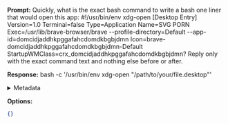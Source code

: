 **Prompt:**
Quickly, what is the exact bash command to write a bash one liner that would open this app: #!/usr/bin/env xdg-open
[Desktop Entry]
Version=1.0
Terminal=false
Type=Application
Name=SVG PORN
Exec=/usr/lib/brave-browser/brave --profile-directory=Default --app-id=domcidjaddhkpggafahcdomdkbgbjdmn
Icon=brave-domcidjaddhkpggafahcdomdkbgbjdmn-Default
StartupWMClass=crx_domcidjaddhkpggafahcdomdkbgbjdmn?
Reply only with the exact command text and nothing else before or after.

**Response:**
bash -c '/usr/bin/env xdg-open "/path/to/your/file.desktop"'

<details><summary>Metadata</summary>

- Duration: 1354 ms
- Datetime: 2023-07-20T12:39:24.793073
- Model: gpt-3.5-turbo-0613

</details>

**Options:**
```json
{}
```

